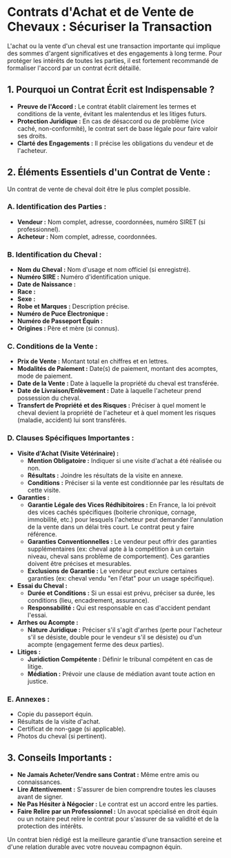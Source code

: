# Contrats d'Achat et de Vente de Chevaux : Sécuriser la Transaction

L'achat ou la vente d'un cheval est une transaction importante qui implique des sommes d'argent significatives et des engagements à long terme. Pour protéger les intérêts de toutes les parties, il est fortement recommandé de formaliser l'accord par un contrat écrit détaillé.

## 1. Pourquoi un Contrat Écrit est Indispensable ?

*   **Preuve de l'Accord :** Le contrat établit clairement les termes et conditions de la vente, évitant les malentendus et les litiges futurs.
*   **Protection Juridique :** En cas de désaccord ou de problème (vice caché, non-conformité), le contrat sert de base légale pour faire valoir ses droits.
*   **Clarté des Engagements :** Il précise les obligations du vendeur et de l'acheteur.

## 2. Éléments Essentiels d'un Contrat de Vente :

Un contrat de vente de cheval doit être le plus complet possible.

### A. Identification des Parties :

*   **Vendeur :** Nom complet, adresse, coordonnées, numéro SIRET (si professionnel).
*   **Acheteur :** Nom complet, adresse, coordonnées.

### B. Identification du Cheval :

*   **Nom du Cheval :** Nom d'usage et nom officiel (si enregistré).
*   **Numéro SIRE :** Numéro d'identification unique.
*   **Date de Naissance :**
*   **Race :**
*   **Sexe :**
*   **Robe et Marques :** Description précise.
*   **Numéro de Puce Électronique :**
*   **Numéro de Passeport Équin :**
*   **Origines :** Père et mère (si connus).

### C. Conditions de la Vente :

*   **Prix de Vente :** Montant total en chiffres et en lettres.
*   **Modalités de Paiement :** Date(s) de paiement, montant des acomptes, mode de paiement.
*   **Date de la Vente :** Date à laquelle la propriété du cheval est transférée.
*   **Date de Livraison/Enlèvement :** Date à laquelle l'acheteur prend possession du cheval.
*   **Transfert de Propriété et des Risques :** Préciser à quel moment le cheval devient la propriété de l'acheteur et à quel moment les risques (maladie, accident) lui sont transférés.

### D. Clauses Spécifiques Importantes :

*   **Visite d'Achat (Visite Vétérinaire) :**
    *   **Mention Obligatoire :** Indiquer si une visite d'achat a été réalisée ou non.
    *   **Résultats :** Joindre les résultats de la visite en annexe.
    *   **Conditions :** Préciser si la vente est conditionnée par les résultats de cette visite.
*   **Garanties :**
    *   **Garantie Légale des Vices Rédhibitoires :** En France, la loi prévoit des vices cachés spécifiques (boiterie chronique, cornage, immobilité, etc.) pour lesquels l'acheteur peut demander l'annulation de la vente dans un délai très court. Le contrat peut y faire référence.
    *   **Garanties Conventionnelles :** Le vendeur peut offrir des garanties supplémentaires (ex: cheval apte à la compétition à un certain niveau, cheval sans problème de comportement). Ces garanties doivent être précises et mesurables.
    *   **Exclusions de Garantie :** Le vendeur peut exclure certaines garanties (ex: cheval vendu "en l'état" pour un usage spécifique).
*   **Essai du Cheval :**
    *   **Durée et Conditions :** Si un essai est prévu, préciser sa durée, les conditions (lieu, encadrement, assurance).
    *   **Responsabilité :** Qui est responsable en cas d'accident pendant l'essai.
*   **Arrhes ou Acompte :**
    *   **Nature Juridique :** Préciser s'il s'agit d'arrhes (perte pour l'acheteur s'il se désiste, double pour le vendeur s'il se désiste) ou d'un acompte (engagement ferme des deux parties).
*   **Litiges :**
    *   **Juridiction Compétente :** Définir le tribunal compétent en cas de litige.
    *   **Médiation :** Prévoir une clause de médiation avant toute action en justice.

### E. Annexes :

*   Copie du passeport équin.
*   Résultats de la visite d'achat.
*   Certificat de non-gage (si applicable).
*   Photos du cheval (si pertinent).

## 3. Conseils Importants :

*   **Ne Jamais Acheter/Vendre sans Contrat :** Même entre amis ou connaissances.
*   **Lire Attentivement :** S'assurer de bien comprendre toutes les clauses avant de signer.
*   **Ne Pas Hésiter à Négocier :** Le contrat est un accord entre les parties.
*   **Faire Relire par un Professionnel :** Un avocat spécialisé en droit équin ou un notaire peut relire le contrat pour s'assurer de sa validité et de la protection des intérêts.

Un contrat bien rédigé est la meilleure garantie d'une transaction sereine et d'une relation durable avec votre nouveau compagnon équin.
